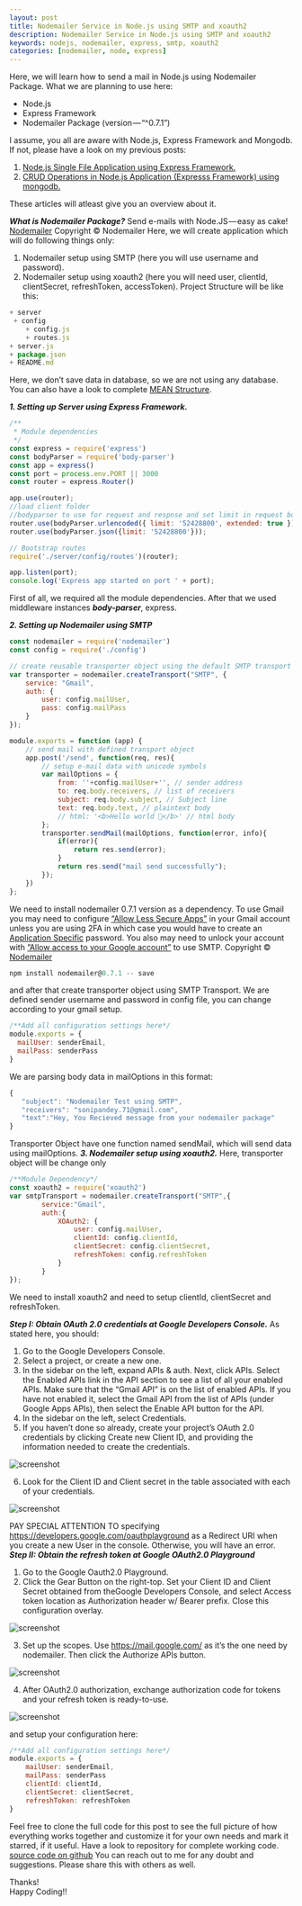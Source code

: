```yaml
---
layout: post
title: Nodemailer Service in Node.js using SMTP and xoauth2
description: Nodemailer Service in Node.js using SMTP and xoauth2
keywords: nodejs, nodemailer, express, smtp, xoauth2
categories: [nodemailer, node, express]
---
```


Here, we will learn how to send a mail in Node.js using Nodemailer Package. What we are planning to use here:

* Node.js
* Express Framework
* Nodemailer Package (version — “^0.7.1”)

I assume, you all are aware with Node.js, Express Framework and Mongodb. If not, please have a look on my previous posts:

1. [Node.js Single File Application using Express Framework.](http://thepandeysoni.org/2016/05/02/node.js-single-file-application-using-express-framework/)
1. [CRUD Operations in Node.js Application (Expresss Framework) using mongodb.](http://thepandeysoni.org/2016/05/04/CRUD-operations-in-node.js-application-(expresss=framework)-using-mongodb/)

These articles will atleast give you an overview about it.

**_What is Nodemailer Package?_**
Send e-mails with Node.JS — easy as cake! [Nodemailer](http://nodemailer.com/)
Copyright © Nodemailer
Here, we will create application which will do following things only:
1. Nodemailer setup using SMTP (here you will use username and password).
2. Nodemailer setup using xoauth2 (here you will need user, clientId, clientSecret, refreshToken, accessToken).
Project Structure will be like this:

```js
+ server
 + config
    + config.js
    + routes.js
+ server.js
+ package.json
+ README.md
```

Here, we don’t save data in database, so we are not using any database. You can also have a look to complete [MEAN Structure](http://thepandeysoni.org/2016/05/07/CRUD-Operation-with-UI-integration-(Angular.js)/).

**_1. Setting up Server using Express Framework._**

```js
/**
 * Module dependencies
 */
const express = require('express')
const bodyParser = require('body-parser')
const app = express()
const port = process.env.PORT || 3000
const router = express.Router()

app.use(router);
//load client folder
//bodyparser to use for request and respnse and set limit in request body data
router.use(bodyParser.urlencoded({ limit: '52428800', extended: true }));
router.use(bodyParser.json({limit: '52428800'}));

// Bootstrap routes
require('./server/config/routes')(router);

app.listen(port);
console.log('Express app started on port ' + port);
```

First of all, we required all the module dependencies. After that we used middleware instances **_body-parser_**, express.

**_2. Setting up Nodemailer using SMTP_**

```js
const nodemailer = require('nodemailer')
const config = require('./config')

// create reusable transporter object using the default SMTP transport
var transporter = nodemailer.createTransport("SMTP", {
    service: "Gmail",
    auth: {
        user: config.mailUser,
        pass: config.mailPass
    }
});

module.exports = function (app) {
    // send mail with defined transport object
    app.post('/send', function(req, res){  
        // setup e-mail data with unicode symbols
        var mailOptions = {
            from: ''+config.mailUser+'', // sender address
            to: req.body.receivers, // list of receivers
            subject: req.body.subject, // Subject line
            text: req.body.text, // plaintext body
            // html: '<b>Hello world 🐴</b>' // html body
        }; 
        transporter.sendMail(mailOptions, function(error, info){
            if(error){
                return res.send(error);
            }
            return res.send("mail send successfully");
        }); 
    })
};
```
We need to install nodemailer 0.7.1 version as a dependency.
To use Gmail you may need to configure [“Allow Less Secure Apps”](https://myaccount.google.com/lesssecureapps) in your Gmail account unless you are using 2FA in which case you would have to create an [Application Specific](https://accounts.google.com/signin/v2/sl/pwd?service=accountsettings&passive=1209600&osid=1&continue=https%3A%2F%2Fmyaccount.google.com%2Fapppasswords&followup=https%3A%2F%2Fmyaccount.google.com%2Fapppasswords&rart=ANgoxccAm2w1A0J-N26zWpCeX4LDTofbTAhWrEoFiqtsOgoxrhEWqXZy9OD3st7E4672IoO7MNDn8qvOk2aAV6RstlZxCEfvpg&authuser=0&flowName=GlifWebSignIn&flowEntry=ServiceLogin) password. You also may need to unlock your account with [”Allow access to your Google account”](https://accounts.google.com/b/0/DisplayUnlockCaptcha) to use SMTP. Copyright © [Nodemailer](https://github.com/nodemailer/nodemailer)

```js
npm install nodemailer@0.7.1 -- save
```

and after that create transporter object using SMTP Transport. We are defined sender username and password in config file, you can change according to your gmail setup.

```js
/**Add all configuration settings here*/
module.exports = {
  mailUser: senderEmail,
  mailPass: senderPass
}
```
We are parsing body data in mailOptions in this format:

```js
{
   "subject": "Nodemailer Test using SMTP",
   "receivers": "sonipandey.71@gmail.com",
   "text":"Hey, You Recieved message from your nodemailer package"
}
```
Transporter Object have one function named sendMail, which will send data using mailOptions. 
**_3. Nodemailer setup using xoauth2._**
Here, transporter object will be change only

```js
/**Module Dependency*/
const xoauth2 = require('xoauth2')
var smtpTransport = nodemailer.createTransport("SMTP",{
        service:"Gmail",
        auth:{
            XOAuth2: {
                user: config.mailUser,
                clientId: config.clientId,
                clientSecret: config.clientSecret,
                refreshToken: config.refreshToken
            }
        }
});
```
We need to install xoauth2 and need to setup clientId, clientSecret and refreshToken.

**_Step I: Obtain OAuth 2.0 credentials at Google Developers Console._**
As stated here, you should:
1. Go to the Google Developers Console.
2. Select a project, or create a new one.
3. In the sidebar on the left, expand APIs & auth. Next, click APIs. Select the Enabled APIs link in the API section to see a list of all your enabled APIs. Make sure that the “Gmail API” is on the list of enabled APIs. If you have not enabled it, select the Gmail API from the list of APIs (under Google Apps APIs), then select the Enable API button for the API.
4. In the sidebar on the left, select Credentials.
5. If you haven’t done so already, create your project’s OAuth 2.0 credentials by clicking Create new Client ID, and providing the information needed to create the credentials.

![screenshot](./images/nodemailer/image1.png?raw=true)

6. Look for the Client ID and Client secret in the table associated with each of your credentials.

![screenshot](./images/nodemailer/image2.png?raw=true)

PAY SPECIAL ATTENTION TO specifying https://developers.google.com/oauthplayground as a Redirect URI when you create a new User in the console. Otherwise, you will have an error.
**_Step II: Obtain the refresh token at Google OAuth2.0 Playground_**
1. Go to the Google Oauth2.0 Playground.
2. Click the Gear Button on the right-top. Set your Client ID and Client Secret obtained from theGoogle Developers Console, and select Access token location as Authorization header w/ Bearer prefix. Close this configuration overlay.

![screenshot](./images/nodemailer/image3.png?raw=true)

3. Set up the scopes. Use https://mail.google.com/ as it’s the one need by nodemailer. Then click the Authorize APIs button.

![screenshot](./images/nodemailer/image4.png?raw=true)

4. After OAuth2.0 authorization, exchange authorization code for tokens and your refresh token is ready-to-use.

![screenshot](./images/nodemailer/image5.png?raw=true)

and setup your configuration here:

```js
/**Add all configuration settings here*/
module.exports = {
	mailUser: senderEmail,
	mailPass: senderPass
	clientId: clientId,
	clientSecret: clientSecret,
	refreshToken: refreshToken
}
```

Feel free to clone the full code for this post to see the full picture of how everything works together and customize it for your own needs and mark it starred, if it useful. Have a look to repository for complete working code.
[source code on github](https://github.com/pandeysoni/Nodemailer-Service-in-Node.js-using-SMTP-and-xoauth2) 
You can reach out to me for any doubt and suggestions. Please share this with others as well.

Thanks!  
Happy Coding!!
